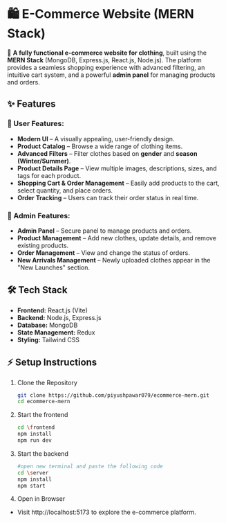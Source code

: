 # **🛍️ E-Commerce Website (MERN Stack)**  

🚀 **A fully functional e-commerce website for clothing**, built using the **MERN Stack** (MongoDB, Express.js, React.js, Node.js). The platform provides a seamless shopping experience with advanced filtering, an intuitive cart system, and a powerful **admin panel** for managing products and orders.  

## **✨ Features**  

### **🔹 User Features:**  
- **Modern UI** – A visually appealing, user-friendly design.  
- **Product Catalog** – Browse a wide range of clothing items.  
- **Advanced Filters** – Filter clothes based on **gender** and **season (Winter/Summer)**.  
- **Product Details Page** – View multiple images, descriptions, sizes, and tags for each product.  
- **Shopping Cart & Order Management** – Easily add products to the cart, select quantity, and place orders.  
- **Order Tracking** – Users can track their order status in real time.  

### **🔹 Admin Features:**  
- **Admin Panel** – Secure panel to manage products and orders.  
- **Product Management** – Add new clothes, update details, and remove existing products.  
- **Order Management** – View and change the status of orders.  
- **New Arrivals Management** – Newly uploaded clothes appear in the "New Launches" section.  

## **🛠️ Tech Stack**  
- **Frontend:** React.js (Vite)  
- **Backend:** Node.js, Express.js  
- **Database:** MongoDB  
- **State Management:** Redux  
- **Styling:** Tailwind CSS  

## **⚡ Setup Instructions**  

1. Clone the Repository  
    ```sh
    git clone https://github.com/piyushpawar079/ecommerce-mern.git
    cd ecommerce-mern
    ```

2. Start the frontend
    ```sh
    cd \frontend
    npm install  
    npm run dev 
    ```

3. Start the backend
    ```sh
    #open new terminal and paste the following code
    cd \server
    npm install
    npm start
    ```

4. Open in Browser
- Visit http://localhost:5173 to explore the e-commerce platform.